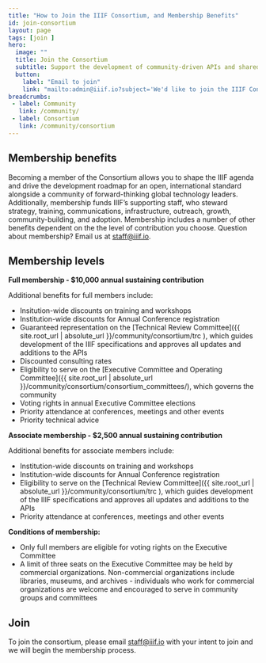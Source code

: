 ```yaml
---
title: "How to Join the IIIF Consortium, and Membership Benefits"
id: join-consortium
layout: page
tags: [join ]
hero:
  image: ""
  title: Join the Consortium
  subtitle: Support the development of community-driven APIs and shared technologies providing rich access to digitized image, audio, and video resources.
  button:
    label: "Email to join"
    link: "mailto:admin@iiif.io?subject='We'd like to join the IIIF Consortium"
breadcrumbs:
 - label: Community
   link: /community/
 - label: Consortium
   link: /community/consortium
---
```


## Membership benefits

Becoming a member of the Consortium allows you to shape the IIIF agenda and drive the development roadmap for an open, international standard alongside a community of forward-thinking global technology leaders. Additionally, membership funds IIIF’s supporting staff, who steward strategy, training, communications, infrastructure, outreach, growth, community-building, and adoption. Membership includes a number of other benefits dependent on the the level of contribution you choose. Question about membership? Email us at staff@iiif.io.

## Membership levels

**Full membership - $10,000 annual sustaining contribution**

Additional benefits for full members include:

*   Insitution-wide discounts on training and workshops
*   Institution-wide discounts for Annual Conference registration
*   Guaranteed representation on the [Technical Review Committee]({{ site.root_url | absolute_url }}/community/consortium/trc ), which guides development of the IIIF specifications and approves all updates and additions to the APIs
*   Discounted consulting rates
*   Eligibility to serve on the [Executive Committee and Operating Committee]({{ site.root_url | absolute_url }}/community/consortium/consortium_committees/), which governs the community
*   Voting rights in annual Executive Committee elections
*   Priority attendance at conferences, meetings and other events
*   Priority technical advice 


**Associate membership - $2,500 annual sustaining contribution**

Additional benefits for associate members include:

*   Institution-wide discounts on training and workshops
*   Institution-wide discounts for Annual Conference registration
*   Eligibility to serve on the [Technical Review Committee]({{ site.root_url | absolute_url }}/community/consortium/trc ), which guides development of the IIIF specifications and approves all updates and additions to the APIs
*   Priority attendance at conferences, meetings and other events

**Conditions of membership:**
*   Only full members are eligible for voting rights on the Executive Committee
*   A limit of three seats on the Executive Committee may be held by commercial organizations. Non-commercial organizations include libraries, museums, and archives - individuals who work for commercial organizations are welcome and encouraged to serve in community groups and committees

## Join
To join the consortium, please email staff@iiif.io with your intent to join and we will begin the membership process.


